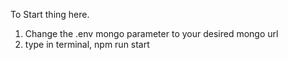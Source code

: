 To Start thing here.

1. Change the .env mongo parameter to your desired mongo url
2. type in terminal, npm run start
